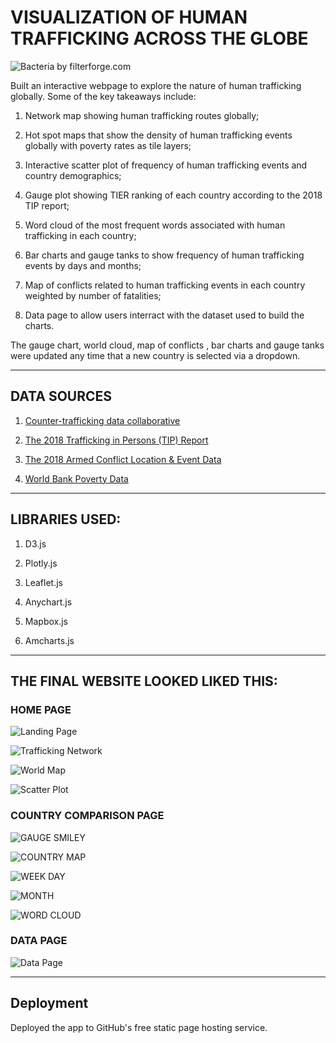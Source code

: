 # VISUALIZATION OF HUMAN TRAFFICKING ACROSS THE GLOBE

![Bacteria by filterforge.com](Images/human-trafficking.jpg)

Built an interactive webpage to explore the nature of human trafficking globally. Some of the key takeaways include:

1. Network map showing human trafficking routes globally;

2. Hot spot maps that show the density of human trafficking events globally with poverty rates as tile layers;

3. Interactive scatter plot of frequency of human trafficking events and country demographics; 

4. Gauge plot showing TIER ranking of each country according to the 2018 TIP report;

5. Word cloud of the most frequent words associated with human trafficking in each country;

6. Bar charts and gauge tanks to show frequency of human trafficking events by days and months;

7. Map of conflicts related to human trafficking events in each country weighted by number of fatalities;

8. Data page to allow users interract with the dataset used to build the charts.

The gauge chart, world cloud, map of conflicts , bar charts and gauge tanks were updated any time that a new country is selected via a dropdown.

- - -

## DATA SOURCES

1. [Counter-trafficking data collaborative](https://www.ctdatacollaborative.org/)

2. [The 2018 Trafficking in Persons (TIP) Report](https://www.state.gov/trafficking-in-persons-report/)

3. [The 2018 Armed Conflict Location & Event Data](www.acleddata.com)

4. [World Bank Poverty Data](http://datatopics.worldbank.org/world-development-indicators/)

- - -

## LIBRARIES USED:

1. D3.js

2. Plotly.js

3. Leaflet.js

4. Anychart.js

5. Mapbox.js

6. Amcharts.js

- - -

##  THE FINAL WEBSITE LOOKED LIKED THIS:

### HOME PAGE

![Landing Page](Images/landing.png)

![Trafficking Network](Images/traf_network.png)

![World Map](Images/world_map.png)

![Scatter Plot](Images/scatter_plot.png)

### COUNTRY COMPARISON PAGE

![GAUGE SMILEY](Images/gauge_smiley.png)

![COUNTRY MAP](Images/country_map.png)

![WEEK DAY](Images/week_day.png)

![MONTH](Images/month.png)

![WORD CLOUD](Images/word_cloud.png)

### DATA PAGE

![Data Page](Images/datapage.png)

- - -

## Deployment

Deployed the app to GitHub's free static page hosting service.



